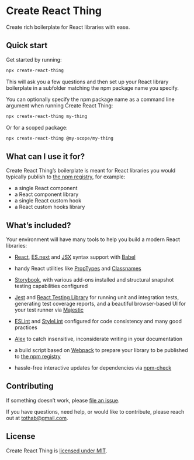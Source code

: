 # Create React Thing

Create rich boilerplate for React libraries with ease.


## Quick start

Get started by running:

```sh
npx create-react-thing
```

This will ask you a few questions and then set up your React library boilerplate in a subfolder matching the npm package name you specify.

You can optionally specify the npm package name as a command line argument when running Create React Thing:

```sh
npx create-react-thing my-thing
```

Or for a scoped package:

```sh
npx create-react-thing @my-scope/my-thing
```


## What can I use it for?

Create React Thing’s boilerplate is meant for React libraries you would typically publish to [the npm registry](https://docs.npmjs.com/packages-and-modules/contributing-packages-to-the-registry), for example:
- a single React component
- a React component library
- a single React custom hook
- a React custom hooks library


## What’s included?

Your environment will have many tools to help you build a modern React libraries:

- [React](https://reactjs.org/), [ES.next](https://babeljs.io/docs/en/babel-preset-env) and [JSX](https://reactjs.org/docs/introducing-jsx.html) syntax support with [Babel](https://babeljs.io/)

- handy React utilities like [PropTypes](https://reactjs.org/docs/typechecking-with-proptypes.html) and [Classnames](https://github.com/JedWatson/classnames#readme)

- [Storybook](https://storybook.js.org/), with various add-ons installed and structural snapshot testing capabilities configured

- [Jest](https://jestjs.io/) and [React Testing Library](https://testing-library.com/docs/react-testing-library/intro) for running unit and integration tests, generating test coverage reports, and a beautiful browser-based UI for your test runner via [Majestic](https://github.com/Raathigesh/majestic#readme)

- [ESLint](https://eslint.org/) and [StyleLint](https://stylelint.io/) configured for code consistency and many good practices

- [Alex](https://github.com/get-alex/alex#readme) to catch insensitive, inconsiderate writing in your documentation

- a build script based on [Webpack](https://webpack.js.org/) to prepare your library to be published to [the npm registry](https://www.npmjs.com/)

- hassle-free interactive updates for dependencies via [npm-check](https://github.com/dylang/npm-check#readme)


## Contributing

If something doesn’t work, please [file an issue](https://github.com/bence-toth/create-react-thing/issues).

If you have questions, need help, or would like to contribute, please reach out at [tothab@gmail.com](mailto:tothab@gmail.com).


## License

Create React Thing is [licensed under MIT](./LICENSE).
